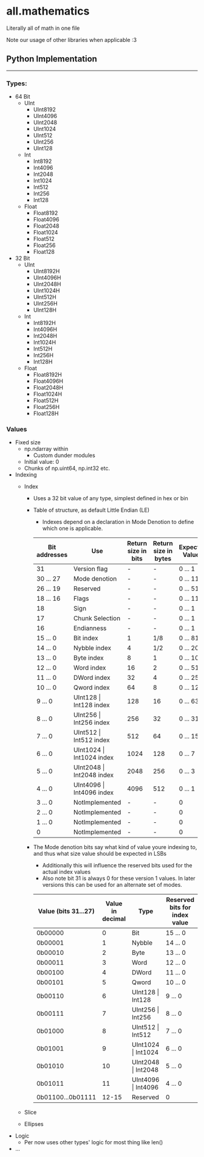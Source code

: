 # all.mathematics  
Literally all of math in one file  

Note our usage of other libraries when applicable :3  

## Python Implementation  

---  

### Types:  

- 64 Bit
  - UInt
    - UInt8192
    - UInt4096
    - UInt2048
    - UInt1024
    - UInt512
    - UInt256
    - UInt128
  - Int
    - Int8192
    - Int4096
    - Int2048
    - Int1024
    - Int512
    - Int256
    - Int128
  - Float
    - Float8192
    - Float4096
    - Float2048
    - Float1024
    - Float512
    - Float256
    - Float128
- 32 Bit
  - UInt
    - UInt8192H
    - UInt4096H
    - UInt2048H
    - UInt1024H
    - UInt512H
    - UInt256H
    - UInt128H
  - Int
    - Int8192H
    - Int4096H
    - Int2048H
    - Int1024H
    - Int512H
    - Int256H
    - Int128H
  - Float
    - Float8192H
    - Float4096H
    - Float2048H
    - Float1024H
    - Float512H
    - Float256H
    - Float128H

### Values  

- Fixed size  
  - np.ndarray within
    - Custom dunder modules
  - Initial value: 0
  - Chunks of np.uint64, np.int32 etc.
- Indexing 
  - Index
    - Uses a 32 bit value of any type, simplest defined in hex or bin
    - Table of structure, as default Little Endian (LE) 
      - Indexes depend on a declaration in Mode Denotion to define which one is applicable.

      | Bit addresses | Use                       | Return size in bits | Return size in bytes | Expected Values |
      |---------------|---------------------------|---------------------|----------------------|-----------------|
      | 31            | Version flag              | -                   | -                    | 0 ... 1         |
      | 30 ... 27     | Mode denotion             | -                   | -                    | 0 ... 11        |
      | 26 ... 19     | Reserved                  | -                   | -                    | 0 ... 511       |
      | 18 ... 16     | Flags                     | -                   | -                    | 0 ... 11        |
      | 18            | Sign                      | -                   | -                    | 0 ... 1         |
      | 17            | Chunk Selection           | -                   | -                    | 0 ... 1         |
      | 16            | Endianness                | -                   | -                    | 0 ... 1         |
      | 15 ... 0      | Bit index                 | 1                   | 1/8                  | 0 ... 8191      |
      | 14 ... 0      | Nybble index              | 4                   | 1/2                  | 0 ... 2047      |
      | 13 ... 0      | Byte index                | 8                   | 1                    | 0 ... 1023      |
      | 12 ... 0      | Word index                | 16                  | 2                    | 0 ... 511       |
      | 11 ... 0      | DWord index               | 32                  | 4                    | 0 ... 255       |
      | 10 ... 0      | Qword index               | 64                  | 8                    | 0 ... 127       |
      | 9  ... 0      | UInt128 \| Int128 index   | 128                 | 16                   | 0 ... 63        |
      | 8  ... 0      | UInt256 \| Int256 index   | 256                 | 32                   | 0 ... 31        |
      | 7  ... 0      | UInt512 \| Int512 index   | 512                 | 64                   | 0 ... 15        |
      | 6  ... 0      | UInt1024 \| Int1024 index | 1024                | 128                  | 0 ... 7         |
      | 5  ... 0      | UInt2048 \| Int2048 index | 2048                | 256                  | 0 ... 3         |
      | 4  ... 0      | UInt4096 \| Int4096 index | 4096                | 512                  | 0 ... 1         |
      | 3  ... 0      | NotImplemented            | -                   | -                    | 0               |
      | 2  ... 0      | NotImplemented            | -                   | -                    | 0               |
      | 1  ... 0      | NotImplemented            | -                   | -                    | 0               |
      | 0             | NotImplemented            | -                   | -                    | 0               |

    - The Mode denotion bits say what kind of value youre indexing to, and thus what size value should be expected in LSBs
      - Additionally this will influence the reserved bits used for the actual index values
      - Also note bit 31 is always 0 for these version 1 values. In later versions this can be used for an alternate set of modes.
    
      | Value (bits 31...27) | Value in decimal | Type                | Reserved bits for index value |
      |----------------------|------------------|---------------------|-------------------------------|
      | 0b00000              | 0                | Bit                 | 15 ... 0                      |
      | 0b00001              | 1                | Nybble              | 14 ... 0                      |
      | 0b00010              | 2                | Byte                | 13 ... 0                      |
      | 0b00011              | 3                | Word                | 12 ... 0                      |
      | 0b00100              | 4                | DWord               | 11 ... 0                      |
      | 0b00101              | 5                | Qword               | 10 ... 0                      |
      | 0b00110              | 6                | UInt128 \| Int128   | 9  ... 0                      |
      | 0b00111              | 7                | UInt256 \| Int256   | 8  ... 0                      |
      | 0b01000              | 8                | UInt512 \| Int512   | 7  ... 0                      |
      | 0b01001              | 9                | UInt1024 \| Int1024 | 6  ... 0                      |
      | 0b01010              | 10               | UInt2048 \| Int2048 | 5  ... 0                      |
      | 0b01011              | 11               | UInt4096 \| Int4096 | 4  ... 0                      |
      | 0b01100...0b01111    | 12-15            | Reserved            | 0                             |
  
  - Slice
  - Ellipses  
- Logic
  - Per now uses other types' logic for most thing like len()
- ...  
